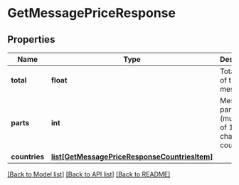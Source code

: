 # GetMessagePriceResponse

## Properties
Name | Type | Description | Notes
------------ | ------------- | ------------- | -------------
**total** | **float** | Total price of the mesasge. | 
**parts** | **int** | Message parts (multiples of 160 characters) count. | 
**countries** | [**list[GetMessagePriceResponseCountriesItem]**](GetMessagePriceResponseCountriesItem.md) |  | 

[[Back to Model list]](../README.md#documentation-for-models) [[Back to API list]](../README.md#documentation-for-api-endpoints) [[Back to README]](../README.md)


